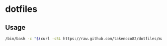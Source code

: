 # dotfiles

## Usage
``` sh
/bin/bash -c "$(curl -sSL https://raw.github.com/takenoco82/dotfiles/master/install.sh)"
```
